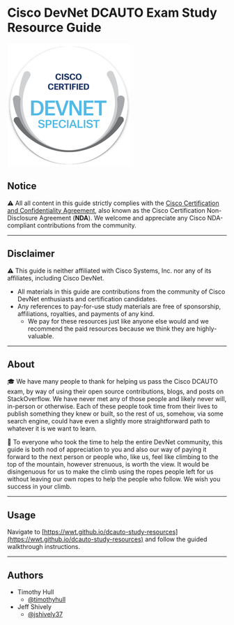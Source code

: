 # Cisco DevNet DCAUTO Exam Study Resource Guide

![cisco-devnet-specialist](docs/images/cisco-devnet-specialist.png "Cisco DevNet Specialist Logo")

## Notice

:warning: All all content in this guide strictly complies with the [Cisco Certification and Confidentiality Agreement](https://www.cisco.com/c/dam/en_us/training-events/downloads/certificationNDA.pdf "Cisco Certification and Confidentiality Agreement"), also known as the Cisco Certification Non-Disclosure Agreement (**NDA**).  We welcome and appreciate any Cisco NDA-compliant contributions from the community.

---

## Disclaimer

:warning: This guide is neither affiliated with Cisco Systems, Inc. nor any of its affiliates, including Cisco DevNet.

- All materials in this guide are contributions from the community of Cisco DevNet enthusiasts and certification candidates.
- Any references to pay-for-use study materials are free of sponsorship, affiliations, royalties, and payments of any kind.
    - We pay for these resources just like anyone else would and we recommend the paid resources because we think they are highly-valuable.

---

## About

:mortar_board: We have many people to thank for helping us pass the Cisco DCAUTO exam, by way of using their open source contributions, blogs, and posts on StackOverflow.  We have never met any of those people and likely never will, in-person or otherwise.  Each of these people took time from their lives to publish something they knew or built, so the rest of us, somehow, via some search engine, could have even a slightly more straightforward path to whatever it is we want to learn.

:sunrise_over_mountains: To everyone who took the time to help the entire DevNet community, this guide is both nod of appreciation to you and also our way of paying it forward to the next person or people who, like us, feel like climbing to the top of the mountain, however strenuous, is worth the view.  It would be disingenuous for us to make the climb using the ropes people left for us without leaving our own ropes to help the people who follow.  We wish you success in your climb.

---

## Usage

Navigate to [https://wwt.github.io/dcauto-study-resources](https://wwt.github.io/dcauto-study-resources) and follow the guided walkthrough instructions.

---

## Authors

- Timothy Hull
    - [@timothyhull](https://github.com/timothyhull)
- Jeff Shively
    - [@jshively37](https://github.com/jshively37)
